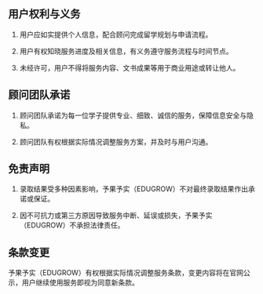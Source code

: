 ## 用户权利与义务

1. 用户应如实提供个人信息，配合顾问完成留学规划与申请流程。

2. 用户有权知晓服务进度及相关信息，有义务遵守服务流程与时间节点。

3. 未经许可，用户不得将服务内容、文书成果等用于商业用途或转让他人。

## 顾问团队承诺

1. 顾问团队承诺为每一位学子提供专业、细致、诚信的服务，保障信息安全与隐私。

2. 顾问团队有权根据实际情况调整服务方案，并及时与用户沟通。

## 免责声明

1. 录取结果受多种因素影响，予果予实（EDUGROW）不对最终录取结果作出承诺或保证。

2. 因不可抗力或第三方原因导致服务中断、延误或损失，予果予实（EDUGROW）不承担法律责任。

## 条款变更

予果予实（EDUGROW）有权根据实际情况调整服务条款，变更内容将在官网公示，用户继续使用服务即视为同意新条款。
